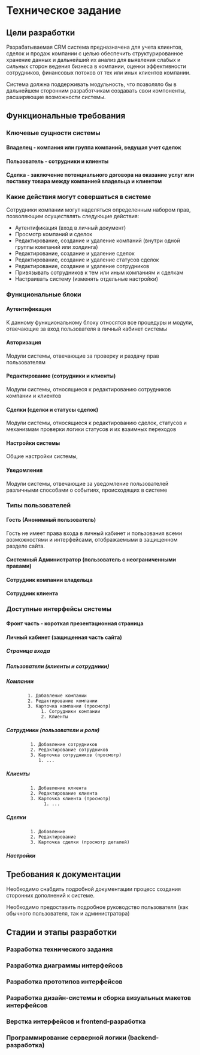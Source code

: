 # Техническое задание

## Цели разработки

Разрабатываемая CRM система предназначена для учета клиентов, сделок и продаж компании с целью обеспечить структурированное хранение данных и дальнейший их анализ для выявления слабых и сильных сторон ведения бизнеса в компании, оценки эффективности сотрудников, финансовых потоков от тех или иных клиентов компании.

Система должна поддерживать модульность, что позволяло бы в дальнейшем сторонним разработчикам создавать свои компоненты, расширяющие возможности системы.

## Функциональные требования

### Ключевые сущности системы

#### Владелец - компания или группа компаний, ведущая учет сделок
#### Пользователь - сотрудники и клиенты
#### Сделка - заключение потенциального договора на оказание услуг или поставку товара между компанией владельца и клиентом

### Какие действия могут совершаться в системе

Сотрудники компании могут наделяться определенным набором прав, позволяющим осуществлять следующие действия:

* Аутентификация (вход в личный документ)  
* Просмотр компаний и сделок
* Редактирование, создание и удаление компаний (внутри одной группы компаний или холдинга)
* Редактирование, создание и удаление сделок
* Редактирование, создание и удаление статусов сделок
* Редактирование, создание и удаление сотрудников
* Привязывать сотрудников к тем или иным компаниям и сделкам
* Настраивать систему (изменять отдельные настройки)

### Функциональные блоки

#### Аутентификация

К данному функциональному блоку относятся все процедуры и модули, отвечающие за вход пользователя в личный кабинет системы

#### Авторизация

Модули системы, отвечающие за проверку и раздачу прав пользователям

#### Редактирование (сотрудники и клиенты)

Модули системы, относящиеся к редактированию сотрудников компании и клиентов

#### Сделки (сделки и статусы сделок)

Модули системы, относящиеся к редактированию сделок, статусов и механизмам проверки логики статусов и их взаимных переходов 

#### Настройки системы

Общие настройки системы, 

#### Уведомления

Модули системы, отвечающие за уведомление пользователей различными способами о событиях, происходящих в системе


### Типы пользователей

#### Гость (Анонимный пользователь)

Гость не имеет права входа в личный кабинет и пользования всеми возможностями и интерфейсами, отображаемыми в защищенном разделе сайта. 

#### Системный Администратор (пользователь с неограниченными правами)
#### Сотрудник компании владельца
#### Сотрудник клиента

### Доступные интерфейсы системы

#### Фронт часть - короткая презентационная страница

#### Личный кабинет (защищенная часть сайта)

##### Страница входа

##### Пользователи (клиенты и сотрудники)

##### Компании 
	 		1. Добавление компании
			2. Редактирование компании
			3. Карточка компании (просмотр)
				 1. Сотрудники компании
				 2. Клиенты
##### Сотрудники (пользователи и роли)
			 1. Добавление сотрудников
			 2. Редактирование сотрудников
			 3. Карточка сотрудников (просмотр)
			    1. ...
##### Клиенты
			 1. Добавление клиента
			 2. Редактирование клиента
			 3. Карточка клиента (просмотр)
				  1. ...
##### Сделки
			 1. Добавление
			 2. Редактирование
			 3. Карточка сделки (просмотр деталей)
##### Настройки

## Требования к документации

Необходимо снабдить подробной документации процесс создания сторонних дополнений к системе.

Необходимо предоставить подробное руководство пользователя (как обычного пользователя, так и администратора)

## Стадии и этапы разработки

### Разработка технического задания

### Разработка диаграммы интерфейсов

### Разработка прототипов интерфейсов

### Разработка дизайн-системы и сборка визуальных макетов интерфейсов

### Верстка интерфейсов и frontend-разработка

### Программирование серверной логики (backend-разработка)
